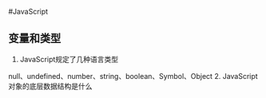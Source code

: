 #JavaScript
## 变量和类型
1. JavaScript规定了几种语言类型
   
null、undefined、number、string、boolean、Symbol、Object
2. JavaScript对象的底层数据结构是什么

